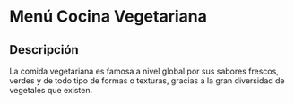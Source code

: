 # Menú Cocina Vegetariana

## Descripción
La comida vegetariana es famosa a nivel global por sus sabores frescos, verdes y de todo tipo de formas o texturas, gracias a la gran diversidad de vegetales que existen.

